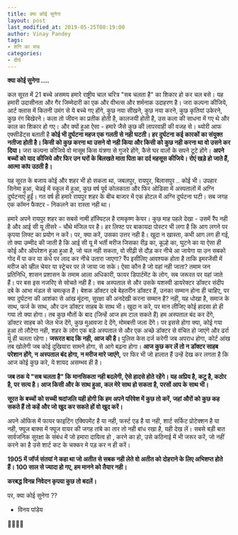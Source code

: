 ```yaml
---
title: क्या कोई सुनेगा 
layout: post
last_modified_at: 2019-05-25T08:19:00
author: Vinay Pandey
tags:
- शनि का सच
categories:
- दीर्घ
---
```

**क्या कोई सुनेगा ....**

कल सूरत में 21 बच्चे असमय  हमारे राष्ट्रीय चाल चरित्र "सब चलता है" का शिकार हो कर चल बसे। यह हमारी उदासीनता और गैर जिम्मेदारी का एक और वीभत्स और शर्मनाक उदाहरण है। जरा कल्पना कीजिये, आर्ट क्लास में कितनी उमंग से ये बच्चे गए होंगे, कुछ नया सीखने, कुछ नया करने, कुछ कृतियां उकेरने, कुछ रंग बिखेरने। कला तो जीवन का प्रतीक होती है, कालजयी होती है, उस कला की साधना में गए थे और काल का शिकार हो गए। और क्यों हुआ ऐसा - हमारे जैसे कुछ की लापरवाही की वजह से। थ्योरी आफ एक्सीडेंट्स बताती है **कोई भी दुर्घटना महज एक गलती से नही घटती। हर दुर्घटना कई कारकों का संयुक्त नतीजा होती है। किसी को कुछ करना था उसने वो नही किया और किसी को कुछ नही करना था वो उसने कर दिया।** जरा कल्पना कीजिये वो मासूम किस यंत्रणा से गुजरे होंगे, कैसे घर वालों के सपने टूटे होंगे। **अपने बच्चों को याद कीजिये और फिर उन घरों के  बिलखते माता पिता का दर्द महसूस कीजिये। रोएं खड़े हो जाते हैं, आत्मा कांप उठती है।**  

यह सूरत के बजाय कोई और शहर भी हो सकता था, जबलपुर, रायपुर, बिलासपुर .. कोई भी। उपहार सिनेमा हुआ, चेन्नई में स्कूल में हुआ, कुछ वर्ष पूर्व कोलकाता और फिर ओडिसा में अस्पतालों में अग्नि दुर्घटनाएं हुईं। गत वर्ष ही हमारे रायपुर शहर के  बीच बाजार में एक होटल में अग्नि दुर्घटना घटी। सब जगह एक कॉमन फैक्टर - निकलने का रास्ता नही था। 

हमारे अपने रायपुर शहर का सबसे नामी हॉस्पिटल है रामकृष्ण केयर। कुछ माह पहले देखा - उसमें रैंप नही है और आई सी यू तीसरे - चौथे मंजिल पर है। हर लिफ्ट पर बाकायदा पोस्टर भी लगा है कि आग लगने पर कृपया लिफ्ट का प्रयोग न करें। पर, क्या करें, उसका उत्तर नही है। खुदा न खास्ता, कभी आग लग ही गई, तो क्या उम्मीद की जाती है कि आई सी यू में भर्ती मरीज जिसका रीढ़ का, कूल्हे का, घुटने का या ऐसा ही कोई और ऑपरेशन हुआ हुआ है, जो चल नही सकता, वो सीढ़ी से दौड़ कर नीचे आ जायेगा या उन सबको गोद में पा कर या कंधे पर लाद कर नीचे उतारा जाएगा? रैंप इसीलिए आवश्यक होता है ताकि इमरजेंसी में मरीज को व्हील चेयर या स्ट्रेचर पर ले जाया जा सके। ऐसा कौन है जो वहां नही जाता? तमाम जन प्रतिनिधि, शासन प्रशासन के तमाम आला अधिकारी, फायर डिपार्टमेंट के लोग, सब जरूरत पर वहां जाते हैं। पर बस इस नजरिए से सोचते नही हैं। सब अस्पताल से और उसके यशस्वी डायरेक्टर डॉक्टर संदीप दबे के आभा मंडल से चमत्कृत हैं। बेशक डॉक्टर दबे बेहतरीन डॉक्टर हैं, उनका सम्मान होना ही चाहिए, पर क्या दुर्घटना की आशंका से आंख मूंदना, सुरक्षा की अनदेखी करना सम्मान है? नही, यह धोखा है, समाज के साथ, फर्ज के साथ, और उन डॉक्टर साहब के साथ भी। खुदा न करे, पर मान लीजिए कोई हादसा हो ही गया तो क्या होगा। तब कुछ मौतों के बाद (जिन्हें आज हम टाल सकते हैं) हम अस्पताल बंद कर देंगे, डॉक्टर साहब को जेल भेज देंगे, कुछ मुआवजा दे देंगे, मोमबत्ती जला देंगे। पर इससे होगा क्या, कोई गया हुआ तो लौटेगा नही, शहर के लोग एक बड़े अस्पताल से और एक अच्छे डॉक्टर से वंचित हो जाएंगे और ढर्रा यूं ही चलता रहेगा। **जरूरत बाद कि नही, आज की है।** पुलिस केस दर्ज करेगी जब अपराध होगा, कोर्ट आंख तब खोलेगी जब कोई दुखियारा सामने होगा, से आगे बढ़ना होगा। **आज कुछ कर लें तो न डॉक्टर साहब परेशान होंगे, न अस्पताल बंद होगा, न मरीज मारे जाएंगे,** पर फिर भी जो हालात हैं उन्हें देख कर लगता है कि आज कोई कुछ करे, ये शायद असम्भव ही है।

**जब तक ये "सब चलता है" कि मानसिकता नही बदलेगी, ऐसे हादसे होते रहेंगे। यह अप्रिय है, कटु है, कठोर है, पर सत्य है। आज किसी और के साथ हुआ, कल मेरे साथ हो सकता है, परसों आप के साथ भी।** 

**सूरत के बच्चों को सच्ची श्रदांजलि यही होगी कि हम अपने परिवेश में कुछ तो करें, जहां औरों को कुछ कह सकते हैं तो कहें और जो खुद कर सकते हों वो खुद करें।** 

अपने ऑफिस में फायर फाइटिंग एक्विपमेंट है या नही, फर्स्ट एड है या नही, शार्ट सर्किट प्रोटेक्शन है या नही, फ्यूज बाक्स में फ्यूज वायर की जगह तांबे का तार तो नही बांध रखा है, यही देख लें। सबसे बड़ी बात सार्वजनिक सुरक्षा के संबंध में जो हमारा दायित्व हो , करने का हो, उसे कठिनाई में भी जरूर करें, जो नहीं करने का है उसे शार्ट कट के चक्कर मे पड़ कर न ही करें। 

**1905 में जॉर्ज संतयां ने कहा था जो अतीत से सबक नही लेते वो अतीत को दोहराने के लिए अभिशप्त होते हैं। 100 साल से ज्यादा हो गए, हम मानने को तैयार नही।** 

**करबद्ध विनम्र निवेदन कृपया कुछ तो बदलें।** 

पर, क्या कोई सुनेगा ??

- विनय पांडेय

🙏🙏🙏🙏


